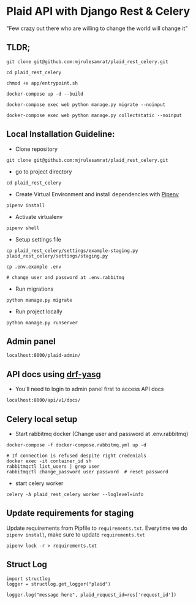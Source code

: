 # Plaid API with Django Rest & Celery

"Few crazy out there who are willing to change the world will change it"

## TLDR;

```
git clone git@github.com:mjrulesamrat/plaid_rest_celery.git

cd plaid_rest_celery

chmod +x app/entrypoint.sh

docker-compose up -d --build

docker-compose exec web python manage.py migrate --noinput

docker-compose exec web python manage.py collectstatic --noinput
```

## Local Installation Guideline:

- Clone repository

```
git clone git@github.com:mjrulesamrat/plaid_rest_celery.git
```

- go to project directory

```
cd plaid_rest_celery
```

- Create Virtual Environment and install dependencies with [Pipenv](https://pipenv-fork.readthedocs.io/en/latest/install.html#installing-pipenv)

```
pipenv install
```

- Activate virtualenv

```
pipenv shell
```

- Setup settings file

```
cp plaid_rest_celery/settings/example-staging.py plaid_rest_celery/settings/staging.py

cp .env.example .env

# change user and password at .env.rabbitmq
```

- Run migrations

```
python manage.py migrate
```

- Run project locally

```
python manage.py runserver
```

## Admin panel

```
localhost:8000/plaid-admin/
```

## API docs using [drf-yasg](https://drf-yasg.readthedocs.io/en/latest/readme.html)

- You'll need to login to admin panel first to access API docs
```
localhost:8000/api/v1/docs/
```

## Celery local setup

- Start rabbitmq docker (Change user and password at .env.rabbitmq)

```
docker-compose -f docker-compose.rabbitmq.yml up -d

# If connection is refused despite right credenials
docker exec -it container_id sh
rabbitmqctl list_users | grep user
rabbitmqctl change_password user password  # reset password
```

- start celery worker

```
celery -A plaid_rest_celery worker --loglevel=info
```

## Update requirements for staging

Update requirements from Pipfile to `requirements.txt`. Everytime we do `pipenv install`, make sure to update `requirements.txt`

    pipenv lock -r > requirements.txt

## Struct Log

```
import structlog
logger = structlog.get_logger("plaid")

logger.log("message here", plaid_request_id=res['request_id'])
```